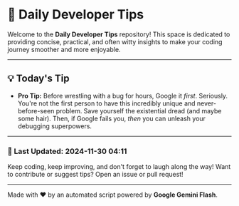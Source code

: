 
# 🌟 Daily Developer Tips

Welcome to the **Daily Developer Tips** repository! This space is dedicated to providing concise, practical, and often witty insights to make your coding journey smoother and more enjoyable.

---

## 💡 Today's Tip

- **Pro Tip:**  Before wrestling with a bug for hours,  Google it *first*.  Seriously.  You're not the first person to have this incredibly unique and never-before-seen problem.  Save yourself the existential dread (and maybe some hair).  Then, if Google fails you, *then* you can unleash your debugging superpowers.

---

### 📅 Last Updated: 2024-11-30 04:11

Keep coding, keep improving, and don't forget to laugh along the way! Want to contribute or suggest tips? Open an issue or pull request!

---

Made with ❤️ by an automated script powered by **Google Gemini Flash**.
